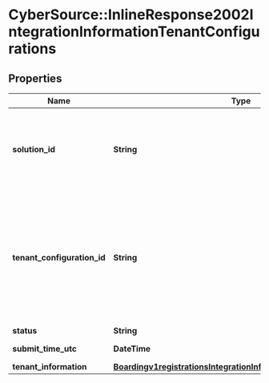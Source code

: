 # CyberSource::InlineResponse2002IntegrationInformationTenantConfigurations

## Properties
Name | Type | Description | Notes
------------ | ------------- | ------------- | -------------
**solution_id** | **String** | The solutionId is the unique identifier for this system resource. Partner can use it to reference the specific solution through out the system.  | [optional] 
**tenant_configuration_id** | **String** | The tenantConfigurationId is the unique identifier for this system resource. You will see various places where it must be referenced in the URI path, or when querying the hierarchy for ancestors or descendants.  | [optional] 
**status** | **String** |  | [optional] 
**submit_time_utc** | **DateTime** | Time of request in UTC. | [optional] 
**tenant_information** | [**Boardingv1registrationsIntegrationInformationTenantInformation**](Boardingv1registrationsIntegrationInformationTenantInformation.md) |  | [optional] 


